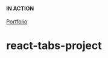 #### IN ACTION

[Portfolio](https://gatsby-strapi-portfolio-project.netlify.app/)
# react-tabs-project
